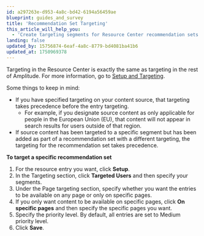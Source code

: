 ```yaml
---
id: a297263e-d953-4a8c-bd42-6194a56459ae
blueprint: guides_and_survey
title: 'Recommendation Set Targeting'
this_article_will_help_you:
  - 'Create targeting segments for Resource Center recommendation sets'
landing: false
updated_by: 15756874-6eaf-4a8c-8779-bd4081ba41b6
updated_at: 1750969378
---
```

Targeting in the Resource Center is exactly the same as targeting in the rest of Amplitude. For more information, go to [Setup and Targeting](docs/guides-and-surveys/setup-and-target).

Some things to keep in mind: 
- If you have specified targeting on your content source, that targeting takes precedence before the entry targeting. 
    - For example, if you designate source content as only applicable for people in the European Union (EU), that content will not appear in search results for users outside of that region. 
- If source content has been targeted to a specific segment but has been added as part of a recommendation set with a different targeting, the targeting for the recommendation set takes precedence.

**To target a specific recommendation set**
1. For the resource entry you want, click **Setup**.
2. In the Targeting section, click **Targeted Users** and then specify your segments.
3. Under the Page targeting section, specify whether you want the entries to be available on any page or only on specific pages.
4. If you only want content to be available on specific pages, click **On specific pages** and then specify the specific pages you want.
5. Specify the priority level. By default, all entries are set to Medium priority level.
6. Click **Save**.